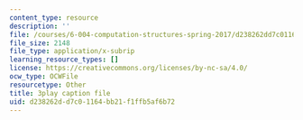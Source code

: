 ```yaml
---
content_type: resource
description: ''
file: /courses/6-004-computation-structures-spring-2017/d238262dd7c01164bb21f1ffb5af6b72_FkFYxaWhn8g.srt
file_size: 2148
file_type: application/x-subrip
learning_resource_types: []
license: https://creativecommons.org/licenses/by-nc-sa/4.0/
ocw_type: OCWFile
resourcetype: Other
title: 3play caption file
uid: d238262d-d7c0-1164-bb21-f1ffb5af6b72
---
```


